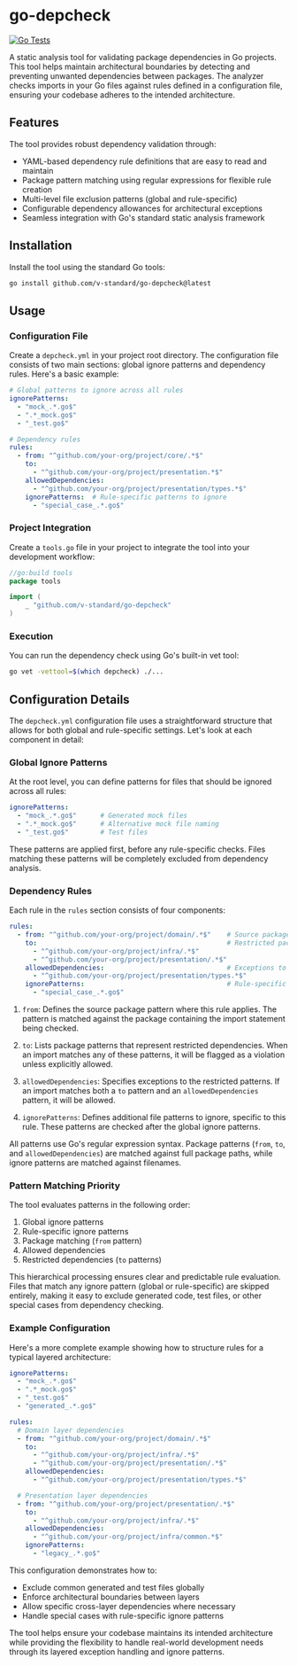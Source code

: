 # go-depcheck

[![Go Tests](https://github.com/v-standard/go-depcheck/actions/workflows/go-test.yml/badge.svg)](https://github.com/v-standard/go-depcheck/actions/workflows/go-test.yml)

A static analysis tool for validating package dependencies in Go projects. This tool helps maintain architectural boundaries by detecting and preventing unwanted dependencies between packages. The analyzer checks imports in your Go files against rules defined in a configuration file, ensuring your codebase adheres to the intended architecture.

## Features

The tool provides robust dependency validation through:

- YAML-based dependency rule definitions that are easy to read and maintain
- Package pattern matching using regular expressions for flexible rule creation
- Multi-level file exclusion patterns (global and rule-specific)
- Configurable dependency allowances for architectural exceptions
- Seamless integration with Go's standard static analysis framework

## Installation

Install the tool using the standard Go tools:

```bash
go install github.com/v-standard/go-depcheck@latest
```

## Usage

### Configuration File

Create a `depcheck.yml` in your project root directory. The configuration file consists of two main sections: global ignore patterns and dependency rules. Here's a basic example:

```yaml
# Global patterns to ignore across all rules
ignorePatterns:
  - "mock_.*.go$"
  - ".*_mock.go$"
  - "_test.go$"

# Dependency rules
rules:
  - from: "^github.com/your-org/project/core/.*$"
    to: 
      - "^github.com/your-org/project/presentation.*$"
    allowedDependencies:
      - "^github.com/your-org/project/presentation/types.*$"
    ignorePatterns:  # Rule-specific patterns to ignore
      - "special_case_.*.go$"
```

### Project Integration

Create a `tools.go` file in your project to integrate the tool into your development workflow:

```go
//go:build tools
package tools

import (
    _ "github.com/v-standard/go-depcheck"
)
```

### Execution

You can run the dependency check using Go's built-in vet tool:

```bash
go vet -vettool=$(which depcheck) ./...
```

## Configuration Details

The `depcheck.yml` configuration file uses a straightforward structure that allows for both global and rule-specific settings. Let's look at each component in detail:

### Global Ignore Patterns

At the root level, you can define patterns for files that should be ignored across all rules:

```yaml
ignorePatterns:
  - "mock_.*.go$"      # Generated mock files
  - ".*_mock.go$"      # Alternative mock file naming
  - "_test.go$"        # Test files
```

These patterns are applied first, before any rule-specific checks. Files matching these patterns will be completely excluded from dependency analysis.

### Dependency Rules

Each rule in the `rules` section consists of four components:

```yaml
rules:
  - from: "^github.com/your-org/project/domain/.*$"    # Source package pattern
    to:                                                # Restricted package patterns
      - "^github.com/your-org/project/infra/.*$"
      - "^github.com/your-org/project/presentation/.*$"
    allowedDependencies:                               # Exceptions to dependency restrictions
      - "^github.com/your-org/project/presentation/types.*$"
    ignorePatterns:                                    # Rule-specific files to ignore
      - "special_case_.*.go$"
```

1. `from`: Defines the source package pattern where this rule applies. The pattern is matched against the package containing the import statement being checked.

2. `to`: Lists package patterns that represent restricted dependencies. When an import matches any of these patterns, it will be flagged as a violation unless explicitly allowed.

3. `allowedDependencies`: Specifies exceptions to the restricted patterns. If an import matches both a `to` pattern and an `allowedDependencies` pattern, it will be allowed.

4. `ignorePatterns`: Defines additional file patterns to ignore, specific to this rule. These patterns are checked after the global ignore patterns.

All patterns use Go's regular expression syntax. Package patterns (`from`, `to`, and `allowedDependencies`) are matched against full package paths, while ignore patterns are matched against filenames.

### Pattern Matching Priority

The tool evaluates patterns in the following order:

1. Global ignore patterns
2. Rule-specific ignore patterns
3. Package matching (`from` pattern)
4. Allowed dependencies
5. Restricted dependencies (`to` patterns)

This hierarchical processing ensures clear and predictable rule evaluation. Files that match any ignore pattern (global or rule-specific) are skipped entirely, making it easy to exclude generated code, test files, or other special cases from dependency checking.

### Example Configuration

Here's a more complete example showing how to structure rules for a typical layered architecture:

```yaml
ignorePatterns:
  - "mock_.*.go$"
  - ".*_mock.go$"
  - "_test.go$"
  - "generated_.*.go$"

rules:
  # Domain layer dependencies
  - from: "^github.com/your-org/project/domain/.*$"
    to:
      - "^github.com/your-org/project/infra/.*$"
      - "^github.com/your-org/project/presentation/.*$"
    allowedDependencies:
      - "^github.com/your-org/project/presentation/types.*$"

  # Presentation layer dependencies
  - from: "^github.com/your-org/project/presentation/.*$"
    to:
      - "^github.com/your-org/project/infra/.*$"
    allowedDependencies:
      - "^github.com/your-org/project/infra/common.*$"
    ignorePatterns:
      - "legacy_.*.go$"
```

This configuration demonstrates how to:
- Exclude common generated and test files globally
- Enforce architectural boundaries between layers
- Allow specific cross-layer dependencies where necessary
- Handle special cases with rule-specific ignore patterns

The tool helps ensure your codebase maintains its intended architecture while providing the flexibility to handle real-world development needs through its layered exception handling and ignore patterns.
